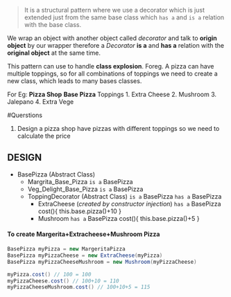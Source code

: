 > It is a structural pattern where we use a decorator which is just extended just from the same base  class which `has a` and `is a` relation with the base class. 


We wrap an object with another object called _decorator_ and talk to **origin object** by our wrapper therefore a _Decorator_ **is a** and **has a** relation with the **original object** at the same time.

This pattern can use to handle **class explosion**. Foreg. A pizza can have multiple toppings, so for all combinations of toppings we need to create a new class, which leads to many bases classes.

For Eg: **Pizza Shop** 
	**Base Pizza**
		Toppings
			1. Extra Cheese
			2. Mushroom
			3. Jalepano
			4. Extra Vege

#Querstions
1. Design a pizza shop have pizzas with different toppings so we need to calculate the price

## DESIGN

- BasePizza (Abstract Class)
	- Margrita_Base_Pizza
		`is a` BasePizza
	- Veg_Delight_Base_Pizza
		`is a` BasePizza
	- ToppingDecorator (Abstract Class)
		`is a` BasePizza 
		`has a` BasePizza
		- ExtraCheese (*created by constructor injection*)
			`has a` BasePizza
			cost(){
				this.base.pizza()+10
			}
		- Mushroom
			`has a` BasePizza
			cost(){
				this.base.pizza()+5
			}
#### To create Margerita+Extracheese+Mushroom Pizza
```java
BasePizza myPizza = new MargeritaPizza
BasePizza myPizzaCheese = new ExtraCheese(myPizza)
BasePizza myPizzaCheeseMushroom = new Mushroom(myPizzaCheese)

myPizza.cost() // 100 = 100
myPizzaCheese.cost() // 100+10 = 110
myPizzaCheeseMushroom.cost() // 100+10+5 = 115 
```